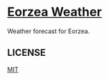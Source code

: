 # [Eorzea Weather](https://eorzea-weather.info/)

Weather forecast for Eorzea.

## LICENSE

[MIT](LICENSE)
